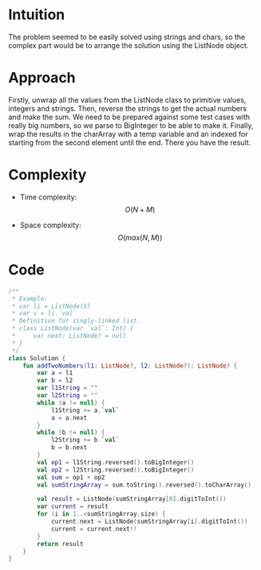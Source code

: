 # Intuition
The problem seemed to be easily solved using strings and chars, so the complex part would be to arrange the solution using the ListNode object.

# Approach
Firstly, unwrap all the values from the ListNode class to primitive values, integers and strings.
Then, reverse the strings to get the actual numbers and make the sum. We need to be prepared against some test cases with really big numbers, so we parse to BigInteger to be able to make it.
Finally, wrap the results in the charArray with a temp variable and an indexed for starting from the second element until the end. There you have the result.

# Complexity
- Time complexity: $$O(N + M)$$

- Space complexity: $$O(max(N, M))$$

# Code
```kotlin []
/**
 * Example:
 * var li = ListNode(5)
 * var v = li.`val`
 * Definition for singly-linked list.
 * class ListNode(var `val`: Int) {
 *     var next: ListNode? = null
 * }
 */
class Solution {
    fun addTwoNumbers(l1: ListNode?, l2: ListNode?): ListNode? {
        var a = l1
        var b = l2
        var l1String = ""
        var l2String = ""
        while (a != null) {
            l1String += a.`val`
            a = a.next
        }
        while (b != null) {
            l2String += b.`val`
            b = b.next
        }
        val op1 = l1String.reversed().toBigInteger()
        val op2 = l2String.reversed().toBigInteger()
        val sum = op1 + op2
        val sumStringArray = sum.toString().reversed().toCharArray()

        val result = ListNode(sumStringArray[0].digitToInt())
        var current = result
        for (i in 1..<sumStringArray.size) {
            current.next = ListNode(sumStringArray[i].digitToInt())
            current = current.next!!
        }
        return result
    }
}
```